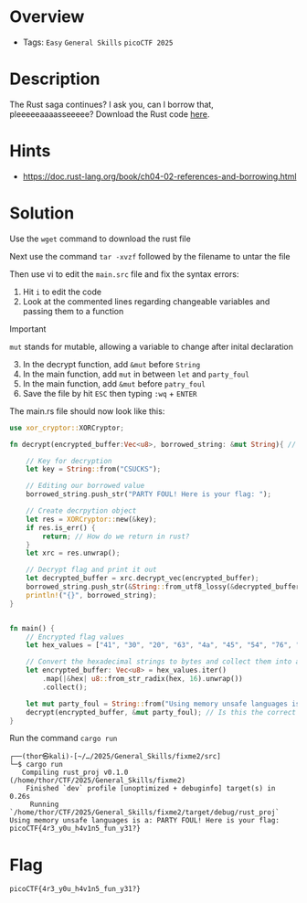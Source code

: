 # Overview
- Tags: `Easy` `General Skills` `picoCTF 2025` 

# Description
The Rust saga continues? I ask you, can I borrow that, pleeeeeaaaasseeeee?
Download the Rust code [here](https://challenge-files.picoctf.net/c_verbal_sleep/babfbee79718a6363826ba86300173ffde6d81577e9dd07d4130c53a7eecf6c3/fixme2.tar.gz).

# Hints
* https://doc.rust-lang.org/book/ch04-02-references-and-borrowing.html

# Solution
Use the `wget` command to download the rust file

Next use the command `tar -xvzf` followed by the filename to untar the file

Then use vi to edit the `main.src` file and fix the syntax errors:

1. Hit `i` to edit the code
2. Look at the commented lines regarding changeable variables and passing them to a function
> [!IMPORTANT]
> `mut` stands for mutable, allowing a variable to change after inital declaration
3. In the decrypt function, add `&mut` before `String`
4. In the main function, add `mut` in between `let` and `party_foul`
5. In the main function, add `&mut` before `patry_foul`
6. Save the file by hit `ESC` then typing `:wq` + `ENTER`

The main.rs file should now look like this:

```rust
use xor_cryptor::XORCryptor;

fn decrypt(encrypted_buffer:Vec<u8>, borrowed_string: &mut String){ // How do we pass values to a function that we want to change?

    // Key for decryption
    let key = String::from("CSUCKS");

    // Editing our borrowed value
    borrowed_string.push_str("PARTY FOUL! Here is your flag: ");

    // Create decrpytion object
    let res = XORCryptor::new(&key);
    if res.is_err() {
        return; // How do we return in rust?
    }
    let xrc = res.unwrap();

    // Decrypt flag and print it out
    let decrypted_buffer = xrc.decrypt_vec(encrypted_buffer);
    borrowed_string.push_str(&String::from_utf8_lossy(&decrypted_buffer));
    println!("{}", borrowed_string);
}


fn main() {
    // Encrypted flag values
    let hex_values = ["41", "30", "20", "63", "4a", "45", "54", "76", "01", "1c", "7e", "59", "63", "e1", "61", "25", "0d", "c4", "60", "f2", "12", "a0", "18", "03", "51", "03", "36", "05", "0e", "f9", "42", "5b"];

    // Convert the hexadecimal strings to bytes and collect them into a vector
    let encrypted_buffer: Vec<u8> = hex_values.iter()
        .map(|&hex| u8::from_str_radix(hex, 16).unwrap())
        .collect();

    let mut party_foul = String::from("Using memory unsafe languages is a: "); // Is this variable changeable?
    decrypt(encrypted_buffer, &mut party_foul); // Is this the correct way to pass a value to a function so that it can be changed?
}

```

Run the command `cargo run`

```console
┌──(thor㉿kali)-[~/…/2025/General_Skills/fixme2/src]
└─$ cargo run 
   Compiling rust_proj v0.1.0 (/home/thor/CTF/2025/General_Skills/fixme2)
    Finished `dev` profile [unoptimized + debuginfo] target(s) in 0.26s
     Running `/home/thor/CTF/2025/General_Skills/fixme2/target/debug/rust_proj`
Using memory unsafe languages is a: PARTY FOUL! Here is your flag: picoCTF{4r3_y0u_h4v1n5_fun_y31?}

```

# Flag
`picoCTF{4r3_y0u_h4v1n5_fun_y31?}`
